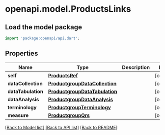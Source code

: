 # openapi.model.ProductsLinks

## Load the model package
```dart
import 'package:openapi/api.dart';
```

## Properties
Name | Type | Description | Notes
------------ | ------------- | ------------- | -------------
**self** | [**ProductsRef**](ProductsRef.md) |  | [optional] 
**dataCollection** | [**ProductgroupDataCollection**](ProductgroupDataCollection.md) |  | [optional] 
**dataTabulation** | [**ProductgroupDataTabulation**](ProductgroupDataTabulation.md) |  | [optional] 
**dataAnalysis** | [**ProductgroupDataAnalysis**](ProductgroupDataAnalysis.md) |  | [optional] 
**terminology** | [**ProductgroupTerminology**](ProductgroupTerminology.md) |  | [optional] 
**measure** | [**ProductgroupQrs**](ProductgroupQrs.md) |  | [optional] 

[[Back to Model list]](../README.md#documentation-for-models) [[Back to API list]](../README.md#documentation-for-api-endpoints) [[Back to README]](../README.md)


